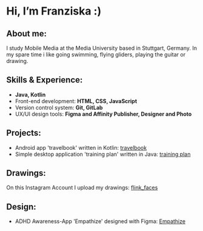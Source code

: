 # Hi, I’m Franziska :) 

## About me: 
I study Mobile Media at the Media University based in Stuttgart, Germany. In my spare time i like going swimming, flying gliders, playing the guitar or drawing. 

## Skills & Experience: 
- **Java, Kotlin**
- Front-end development: **HTML, CSS, JavaScript**
- Version control system: **Git, GitLab**
- UX/UI design tools: **Figma and Affinity Publisher, Designer and Photo**

## Projects: 
- Android app 'travelbook' written in Kotlin: [travelbook](https://github.com/FLink30/travelbook)
- Simple desktop application 'training plan' written in Java: [training plan](https://github.com/FLink30/trainingplan)

## Drawings: 
On this Instagram Account I upload my drawings: [flink_faces](https://www.instagram.com/flink_faces/?hl=de)

## Design: 
- ADHD Awareness-App 'Empathize' designed with Figma: [Empathize](https://www.figma.com/proto/HyGQKmn688sw8WYRsn1gXo/Empathize?page-id=0%3A1&type=design&node-id=0-1&viewport=-1078%2C22%2C0.06&t=uUq2jrVMKeBbVkuv-1&scaling=scale-down&starting-point-node-id=19%3A50&show-proto-sidebar=1&mode=design)
